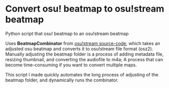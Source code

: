 # Convert osu! beatmap to osu!stream beatmap
Python script that osu! beatmap to an osu!stream beatmap

Uses **BeatmapCombinator** from [osu!stream source-code](https://github.com/ppy/osu-stream/tree/master/BeatmapCombinator), which takes an adjusted osu beatmap and converts it to osu!stream file format (osz2).
Manually adjusting the beatmap folder is a process of adding metadata file, resizing thumbnail, and converting the audiofile to m4a; A process that can become time-consuming if you want to convert multiple maps.

This script I made quickly automates the long process of adjusting of the beatmap folder, and dynamically runs the combinator.

